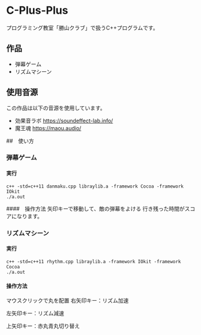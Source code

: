 # C-Plus-Plus
プログラミング教室「勝山クラブ」で扱うC++プログラムです。
## 作品
 - 弾幕ゲーム
 - リズムマシーン
## 使用音源
この作品は以下の音源を使用しています。
 - 効果音ラボ
 https://soundeffect-lab.info/
 - 魔王魂
 https://maou.audio/

##　使い方
### 弾幕ゲーム
#### 実行
```shell
c++ -std=c++11 danmaku.cpp libraylib.a -framework Cocoa -framework IOkit
./a.out
```
####　操作方法
矢印キーで移動して、敵の弾幕をよける
行き残った時間がスコアになります。

### リズムマシーン
#### 実行
```shell
c++ -std=c++11 rhythm.cpp libraylib.a -framework IOkit -framework Cocoa
./a.out
```
#### 操作方法
マウスクリックで丸を配置
右矢印キー：リズム加速

左矢印キー：リズム減速

上矢印キー：赤丸青丸切り替え